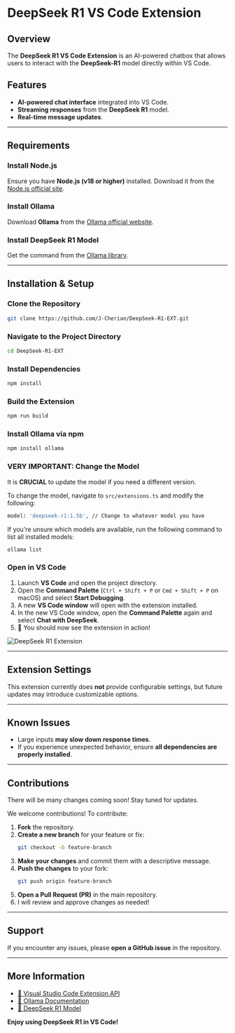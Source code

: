 # DeepSeek R1 VS Code Extension

## Overview

The **DeepSeek R1 VS Code Extension** is an AI-powered chatbox that allows users to interact with the **DeepSeek-R1** model directly within VS Code.

## Features

- **AI-powered chat interface** integrated into VS Code.
- **Streaming responses** from the **DeepSeek R1** model.
- **Real-time message updates**.

---

## Requirements

### Install Node.js
Ensure you have **Node.js (v18 or higher)** installed. Download it from the [Node.js official site](https://nodejs.org/).

### Install Ollama
Download **Ollama** from the [Ollama official website](https://ollama.com/download).

### Install DeepSeek R1 Model
Get the command from the [Ollama library](https://ollama.com/library/deepseek-r1).

---

## Installation & Setup

### Clone the Repository
```sh
git clone https://github.com/J-Cherian/DeepSeek-R1-EXT.git
```

### Navigate to the Project Directory
```sh
cd DeepSeek-R1-EXT
```

### Install Dependencies
```sh
npm install
```

### Build the Extension
```sh
npm run build
```

### Install Ollama via npm
```sh
npm install ollama
```

### VERY IMPORTANT: Change the Model 

It is **CRUCIAL** to update the model if you need a different version. 

To change the model, navigate to `src/extensions.ts` and modify the following:
```sh
model: 'deepseek-r1:1.5b', // Change to whatever model you have
```

If you're unsure which models are available, run the following command to list all installed models:
```sh
ollama list
```

### Open in VS Code
1. Launch **VS Code** and open the project directory.
2. Open the **Command Palette** (`Ctrl + Shift + P` or `Cmd + Shift + P` on macOS) and select **Start Debugging**.
3. A new **VS Code window** will open with the extension installed.
4. In the new VS Code window, open the **Command Palette** again and select **Chat with DeepSeek**.
5. 🎉 You should now see the extension in action!

![DeepSeek R1 Extension](https://github.com/user-attachments/assets/4be65577-8b6c-4a8a-be5e-777ca7595cf7)

---

## Extension Settings
This extension currently does **not** provide configurable settings, but future updates may introduce customizable options.

---

## Known Issues
- Large inputs **may slow down response times**.
- If you experience unexpected behavior, ensure **all dependencies are properly installed**.

---

## Contributions

There will be many changes coming soon! Stay tuned for updates.

We welcome contributions! To contribute:

1. **Fork** the repository.
2. **Create a new branch** for your feature or fix:
   ```sh
   git checkout -b feature-branch
   ```
3. **Make your changes** and commit them with a descriptive message.
4. **Push the changes** to your fork:
   ```sh
   git push origin feature-branch
   ```
5. **Open a Pull Request (PR)** in the main repository.
6. I will review and approve changes as needed!

---

## Support
If you encounter any issues, please **open a GitHub issue** in the repository.

---

## More Information
- [🔗 Visual Studio Code Extension API](https://code.visualstudio.com/api)
- [🔗 Ollama Documentation](https://ollama.com/docs)
- [🔗 DeepSeek R1 Model](https://ollama.com/library/deepseek-r1)

**Enjoy using DeepSeek R1 in VS Code!** 
